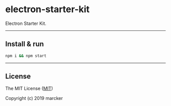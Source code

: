 # electron-starter-kit

Electron Starter Kit.

---

## Install & run

```bash
npm i && npm start
```
---

## License

The MIT License ([MIT](https://github.com/marcker/electron-starter-kit/blob/master/license.md))

Copyright (c) 2019 marcker

